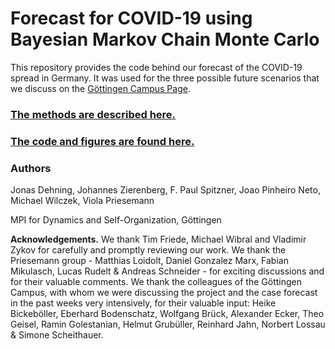 
# Forecast for COVID-19 using Bayesian Markov Chain Monte Carlo

This repository provides the code behind our forecast of the COVID-19 spread in Germany. It was used for the three possible future scenarios that we discuss on the [Göttingen Campus Page](https://goettingen-campus.de/research/szenarien-covid-19).

### [The methods are described here.](https://pad.gwdg.de/s/ByQgsSP88)

### [The code and figures are found here.](https://github.com/Priesemann-Group/covid_bayesian_mcmc/blob/master/Corona_germany_SIR.ipynb)

### Authors
Jonas Dehning, Johannes Zierenberg,  F. Paul Spitzner, Joao Pinheiro Neto, Michael Wilczek, Viola Priesemann

MPI for Dynamics and Self-Organization, Göttingen

**Acknowledgements.**
We thank Tim Friede, Michael Wibral and Vladimir Zykov for  carefully and promptly reviewing our work. We thank the Priesemann group - Matthias Loidolt, Daniel Gonzalez Marx, Fabian Mikulasch, Lucas Rudelt & Andreas Schneider - for exciting discussions and for their valuable comments. We thank the colleagues of the Göttingen Campus, with whom we were discussing the project and the case forecast in the past weeks very intensively, for their valuable input: Heike Bickeböller, Eberhard Bodenschatz, Wolfgang Brück, Alexander Ecker, Theo Geisel, Ramin Golestanian, Helmut Grubüller, Reinhard Jahn, Norbert Lossau & Simone Scheithauer.
